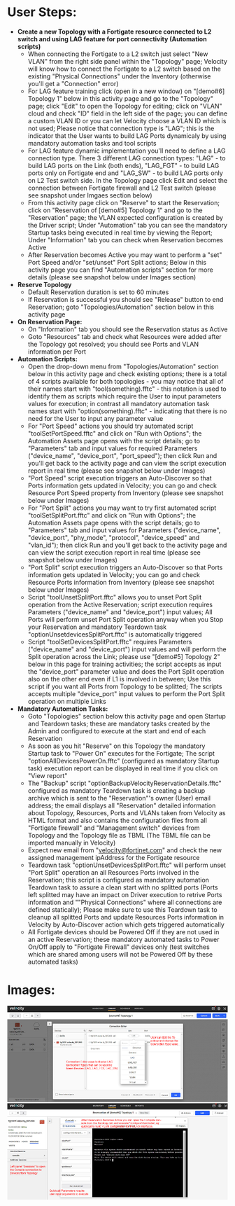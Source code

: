 # User Steps:

* **Create a new Topology with a Fortigate resource connected to L2 switch and using LAG feature for port connectivity (Automation scripts)**
    * When connecting the Fortigate to a L2 switch just select "New VLAN" from the right side panel within the "Topology" page; Velocity will know how to connect the Fortigate to a L2 switch based on the existing "Physical Connections" under the Inventory (otherwise you'll get a "Connection" error) 
    * For LAG feature training click (open in a new window) on "\[demo#6\] Topology 1" below in this activity page and go to the "Topology" page; click "Edit" to open the Topology for editing; click on "VLAN" cloud and check "ID" field in the left side of the page; you can define a custom VLAN ID or you can let Velocity choose a VLAN ID which is not used; Please notice that connection type is "LAG"; this is the indicator that the User wants to build LAG Ports dynamicaly by using mandatory automation tasks and tool scripts 
    * For LAG feature dynamic implementation you'll need to define a LAG connection type. There 3 different LAG connection types: "LAG" - to build LAG ports on the Link (both ends), "LAG_FGT" - to build LAG ports only on Fortigate end and "LAG_SW" - to build LAG ports only on L2 Test switch side. In the Topology page click Edit and select the connection between Fortigate firewall and L2 Test switch (please see snapshot under Imgaes section below)
    * From this activity page click on "Reserve" to start the Reservation; click on "Reservation of \[demo#5\] Topology 1" and go to the "Reservation" page; the VLAN expected configuration is created by the Driver script; Under "Automation" tab you can see the mandatory Startup tasks being executed in real time by viewing the Report; Under "Information" tab you can check when Reservation becomes Active
    * After Reservation becomes Active you may want to perform a "set" Port Speed and/or "set/unset" Port Split actions; Below in this activity page you can find "Automation scripts" section for more details (please see snapshot below under Images section)
* **Reserve Topology**  
    * Default Reservation duration is set to 60 minutes
    * If Reservation is successful you should see "Release" button to end Reservation; goto "Topologies/Automation" section below in this activity page 
* **On Reservation Page:**
    * On "Information" tab you should see the Reservation status as Active
    * Goto "Resources" tab and check what Resources were added after the Topology got resolved; you should see Ports and VLAN information per Port
* **Automation Scripts:**
    * Open the drop-down menu from "Topologies/Automation" section below in this activity page and check existing options; there is a total of 4 scripts available for both topologies - you may notice that all of their names start with "tool(something).fftc" - this notation is used to identify them as scripts which require the User to input parameters values for execution; in contrast all mandatory automation task names start with "option(something).fftc" - indicating that there is no need for the User to input any parameter value
    * For "Port Speed" actions you should try automated script "toolSetPortSpeed.fftc" and click on "Run with Options"; the Automation Assets page opens with the script details; go to "Parameters" tab and input values for required Parameters ("device_name", "device_port", "port_speed"); then click Run and you'll get back to the activity page and can view the script execution report in real time (please see snapshot below under Images)
    * "Port Speed" script execution triggers an Auto-Discover so that Ports information gets updated in Velocity; you can go and check Resource Port Speed property from Inventory (please see snapshot below under Images) 
    * For "Port Split" actions you may want to try first automated script "toolSetSplitPort.fftc" and click on "Run with Options";  the Automation Assets page opens with the script details; go to "Parameters" tab and input values for Parameters ("device_name", "device_port", "phy_mode", "protocol", "device_speed" and "vlan_id"); then click Run and you'll get back to the activity page and can view the script execution report in real time (please see snapshot below under Images)
    * "Port Split" script execution triggers an Auto-Discover so that Ports information gets updated in Velocity; you can go and check Resource Ports information from Inventory (please see snapshot below under Images)
    * Script "toolUnsetSplitPort.fftc" allows you to unset Port Split operation from the Active Reservation; script execution requires Parameters ("device_name" and "device_port") input values; All Ports will perform unset Port Split operation anyway when you Stop your Reservation and mandatory Teardown task "optionUnsetdevicesSplitPort.fftc" is automatically triggered
    * Script "toolSetDevicesSplitPort.fftc" requires Parameters ("device_name" and "device_port") input values and will perform the Split operation across the Link; please use "\[demo#5\] Topology 2" below in this page for training activities; the script accepts as input the "device_port" parameter value and does the Port Split operation also on the other end even if L1 is involved in between; Use this script if you want all Ports from Topology to be splitted; The scripts accepts multiple "device_port" input values to perform the Port Split operation on multiple Links
* **Mandatory Automation Tasks:**
    * Goto "Topologies" section below this activity page and open Startup and Teardown tasks; these are mandatory tasks created by the Admin and configured to execute at the start and end of each Reservation
    * As soon as you hit "Reserve" on this Topology the mandatory Startup task to "Power On" executes for the Fortigate; The script "optionAllDevicesPowerOn.fftc" (configured as mandatory Startup task) execution report can be displayed in real time if you click on "View report"
    * The "Backup" script "optionBackupVelocityReservationDetails.fftc" configured as mandatory Teardown task is creating a backup archive which is sent to the "Reservation"'s owner (User) email address; the email displays all "Reservation" detailed information about Topology, Resources, Ports and VLANs taken from Velocity as HTML format and also contains the configuration files from all "Fortigate firewall" and "Management switch" devices from Topology and the Topology file as TBML (The TBML file can be imported manually in Velocity)  
    * Expect new email from "velocity@fortinet.com" and check the new assigned management ipAddress for the Fortigate resource
    * Teardown task "optionUnsetDevicesSplitPort.fftc" will perform unset "Port Split" operation an all Resources Ports involved in the Reservation; this script is configured as mandatory automation Teardown task to assure a clean start with no splitted ports (Ports left splitted may have an impact on Driver execution to retrive Ports information and ""Physical Connections" where all connections are defined statically); Please make sure to use this Teardown task to cleanup all splitted Ports and update Resources Ports information in Velocity by Auto-Discover action which gets triggered automatically
    * All Fortigate devices should be Powered Off if they are not used in an active Reservation; these mandatory automated tasks to Power On/Off apply to "Fortigate Firewall" devices only (test switches which are shared among users will not be Powered Off by these automated tasks) 


# Images:
![Image from file](demo6_1.jpg)
![Image from file](demo6_2.jpg)


